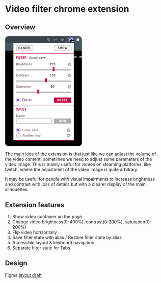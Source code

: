 # Video filter chrome extension

## Overview

<img alt="App appearance" src="./pic/pic01.png" width="250" style="border-radius: 10px;">

The main idea of the extension is that just like we can adjust the volume of the video content, sometimes we need to adjust some parameters of the video image. This is mainly useful for videos on steaming platforms, like twitch, where the adjustment of the video image is quite arbitrary.

It may be useful for people with visual impairments to increase brightness and contrast with loss of details but with a clearer display of the main silhouettes.

## Extension features

1. Show video container on the page
2. Change video brightness(0-400%), contrast(0-200%), saturation(0-200%)
3. Flip video horizontally
4. Save filter state with alias / Restore filter state by alias
5. Accessible layout & keyboard navigation
6. Separate filter state for Tabs.

## Design

Figma [layout draft](https://www.figma.com/file/hmcOOhND0LHUrJdOEFo8cz/Twitch-video-filter?t=FC0zW5v5bj7pRjJ2-6)
